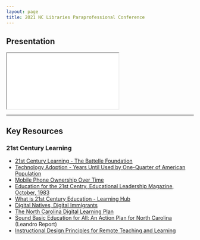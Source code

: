 ```yaml
---
layout: page
title: 2021 NC Libraries Paraprofessional Conference
---
```

<h2 class="sr-only">Presentation</h2>
<div class="embed-responsive embed-responsive-16by9">
  <iframe class="embed-responsive-item" src="presentation.html"></iframe>
</div>
<hr class="mb-5">

## Key Resources
### 21st Century Learning
* [21st Century Learning - The Battelle Foundation](https://www.battelleforkids.org/networks/p21/frameworks-resources)
* [Technology Adoption - Years Until Used by One-Quarter of American Population](https://www.battelleforkids.org/networks/p21/frameworks-resources)
* [Mobile Phone Ownership Over Time](https://www.pewresearch.org/internet/fact-sheet/mobile/)
* [Education for the 21st Centry, Educational Leadership Magazine, October, 1983](http://www.ascd.org/ASCD/pdf/journals/ed_lead/el_198309_lewis.pdf)
* [What is 21st Century Education - Learning Hub](https://www.battelleforkids.org/learning-hub/learning-hub-item/what-is-a-21st-century-education)
* [Digital Natives, Digital Immigrants](https://www.marcprensky.com/writing/Prensky%20-%20Digital%20Natives,%20Digital%20Immigrants%20-%20Part1.pdf)
* [The North Carolina Digital Learning Plan](https://ncdli.fi.ncsu.edu/dlplan/docs/dlplan.pdf)
* [Sound Basic Education for All: An Action Plan for North Carolina](https://www.wested.org/resources/leandro-north-carolina/) (Leandro Report)
* [Instructional Design Principles for Remote Teaching and Learning](https://www.fi.ncsu.edu/resources/instructional-design-principles-for-remote-teaching-and-learning/)
